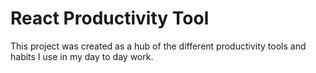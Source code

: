 # React Productivity Tool

This project was created as a hub of the different productivity tools and habits I use in my day to day work.
